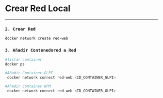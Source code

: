 
# Crear Red Local
---


### `2. Crear Red`

```bash
docker network create red-web
```

### `3. Añadir Contenedored a Red `

```bash
#listar container
docker ps
```

```bash
#Añadir Container GLPI
 docker network connect red-web <ID_CONTAINER_GLPI>
```

```bash
#Añadir Container NPM
 docker network connect red-web <ID_CONTAINER_GLPI>
```
